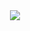 <div align="center">
  <img src="https://github.com/user-attachments/assets/3ee75c0e-5779-46cd-9cb9-1b1f58f8116d">
</div>
